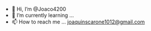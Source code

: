 - 👋 Hi, I’m @Joaco4200
- 🌱 I’m currently learning ...
- 📫 How to reach me ... joaquinscarone1012@gmail.com

<!---
Joaco4200/Joaco4200 is a ✨ special ✨ repository because its `README.md` (this file) appears on your GitHub profile.
You can click the Preview link to take a look at your changes.
--->
